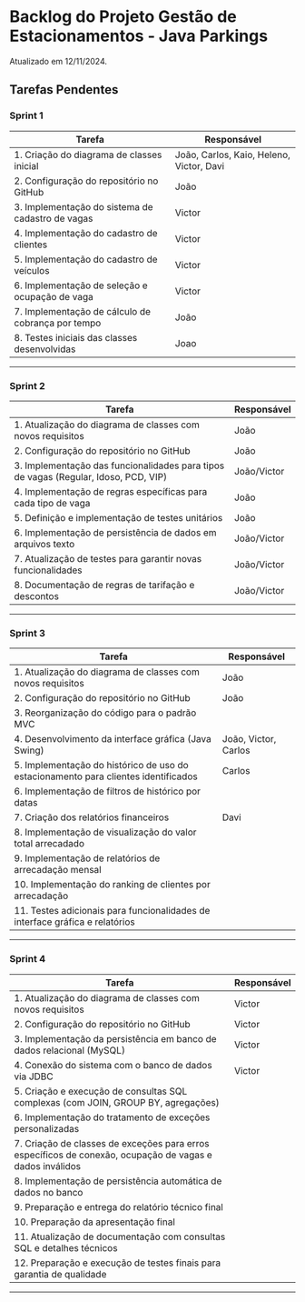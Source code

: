 # Backlog do Projeto Gestão de Estacionamentos - Java Parkings
Atualizado em 12/11/2024.

## Tarefas Pendentes

### Sprint 1

| Tarefa                                                      | Responsável |
| ----------------------------------------------------------- | ----------- |
| 1. Criação do diagrama de classes inicial                   | João, Carlos, Kaio, Heleno, Victor, Davi     |
| 2. Configuração do repositório no GitHub                    | João        |
| 3. Implementação do sistema de cadastro de vagas            | Victor      |
| 4. Implementação do cadastro de clientes                    | Victor      |
| 5. Implementação do cadastro de veículos                    |    Victor         |
| 6. Implementação de seleção e ocupação de vaga              |    Victor         |
| 7. Implementação de cálculo de cobrança por tempo           |    João         |
| 8. Testes iniciais das classes desenvolvidas                |    Joao         |

----

### Sprint 2

| Tarefa                                                      | Responsável |
| ----------------------------------------------------------- | ----------- |
| 1. Atualização do diagrama de classes com novos requisitos  | João        |
| 2. Configuração do repositório no GitHub                    | João        |
| 3. Implementação das funcionalidades para tipos de vagas (Regular, Idoso, PCD, VIP) | João/Victor |
| 4. Implementação de regras específicas para cada tipo de vaga |       João      |
| 5. Definição e implementação de testes unitários            | João        |
| 6. Implementação de persistência de dados em arquivos texto | João/Victor |
| 7. Atualização de testes para garantir novas funcionalidades |     João/Victor        |
| 8. Documentação de regras de tarifação e descontos          |      João/Victor       |

----

### Sprint 3

| Tarefa                                                      | Responsável |
| ----------------------------------------------------------- | ----------- |
| 1. Atualização do diagrama de classes com novos requisitos  | João        |
| 2. Configuração do repositório no GitHub                    | João        |
| 3. Reorganização do código para o padrão MVC                |         |
| 4. Desenvolvimento da interface gráfica (Java Swing)        | João, Victor, Carlos |
| 5. Implementação do histórico de uso do estacionamento para clientes identificados | Carlos |
| 6. Implementação de filtros de histórico por datas          |             |
| 7. Criação dos relatórios financeiros                       | Davi        |
| 8. Implementação de visualização do valor total arrecadado  |             |
| 9. Implementação de relatórios de arrecadação mensal        |             |
| 10. Implementação do ranking de clientes por arrecadação    |             |
| 11. Testes adicionais para funcionalidades de interface gráfica e relatórios |             |

----

### Sprint 4

| Tarefa                                                      | Responsável |
| ----------------------------------------------------------- | ----------- |
| 1. Atualização do diagrama de classes com novos requisitos  | Victor      |
| 2. Configuração do repositório no GitHub                    | Victor      |
| 3. Implementação da persistência em banco de dados relacional (MySQL) | Victor      |
| 4. Conexão do sistema com o banco de dados via JDBC         | Victor      |
| 5. Criação e execução de consultas SQL complexas (com JOIN, GROUP BY, agregações) |             |
| 6. Implementação do tratamento de exceções personalizadas    |             |
| 7. Criação de classes de exceções para erros específicos de conexão, ocupação de vagas e dados inválidos |             |
| 8. Implementação de persistência automática de dados no banco |             |
| 9. Preparação e entrega do relatório técnico final          |       |
| 10. Preparação da apresentação final                        |         |
| 11. Atualização de documentação com consultas SQL e detalhes técnicos |             |
| 12. Preparação e execução de testes finais para garantia de qualidade |             |

----
